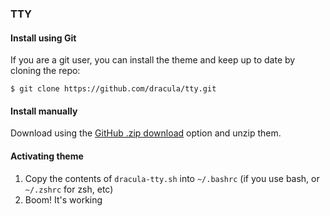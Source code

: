 ### TTY

#### Install using Git

If you are a git user, you can install the theme and keep up to date by cloning the repo:

    $ git clone https://github.com/dracula/tty.git

#### Install manually

Download using the [GitHub .zip download](https://github.com/dracula/tty/archive/master.zip) option and unzip them.

#### Activating theme

1. Copy the contents of `dracula-tty.sh` into `~/.bashrc` (if you use bash, or
   `~/.zshrc` for zsh, etc)
2. Boom! It's working
